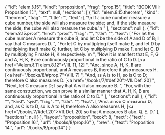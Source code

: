 {
  "id": "elem.8.15",
  "kind": "proposition",
  "frag": "prop.15",
  "title": "BOOK VIII: Proposition 15.",
  "text": null,
  "sections": [
    {
      "id": "elem.8.15.theorem",
      "kind": "theorem",
      "frag": "",
      "title": "",
      "text": [
        "\n       If a cube number measure a cube number, the side will also measure the side; and, if the side measure the side, the cube will also measure the cube.\n      "
      ],
      "sections": null
    },
    {
      "id": "elem.8.15.proof",
      "kind": "proof",
      "frag": "",
      "title": "",
      "text": [
        "For let the cube number A measure the cube B, and let C be the side of A and D of B; I say that C measures D. ",
        "For let C by multiplying itself make E, and let D by multiplying itself make G; further, let C by multiplying D make F, and let C, D by multiplying F make H, K respectively. \n      ",
        "Now it is manifest that E, F, G and A, H, K, B are continuously proportional in the ratio of C to D. [<a href=\"#elem.8.11 elem.8.12\">VIII. 11, 12</a>] ",
        "And, since A, H, K, B are continuously proportional, and A measures B, therefore it also measures H. [<a href=\"/books/8/#prop.7\">VIII. 7</a>] ",
        "And, as A is to H, so is C to D; therefore C also measures D. [<a href=\"/books/7/#def.20\">VII. Def. 20</a>] ",
        "Next, let C measure D; I say that A will also measure B. ",
        "For, with the same construction, we can prove in a similar manner that A, H, K, B are continuously proportional in the ratio of C to D. "
      ],
      "sections": null
    },
    {
      "id": "",
      "kind": "qed",
      "frag": "",
      "title": "",
      "text": [
        "And, since C measures D, and, as C is to D, so is A to H, therefore A also measures H, [<a href=\"/books/7/#def.20\">VII. Def. 20</a>] so that A measures B also. Q. E. D."
      ],
      "sections": null
    }
  ],
  "layout": "proposition",
  "book": 8,
  "next": {
    "text": "Proposition 16.",
    "url": "/books/8/prop.16"
  },
  "prev": {
    "text": "Proposition 14.",
    "url": "/books/8/prop.14"
  }
}
